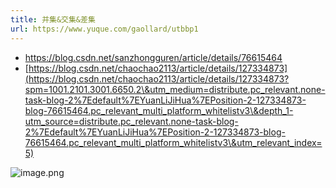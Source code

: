 ```yaml
---
title: 并集&交集&差集
url: https://www.yuque.com/gaollard/utbbp1
---
```


- <https://blog.csdn.net/sanzhongguren/article/details/76615464>
- [https://blog.csdn.net/chaochao2113/article/details/127334873](https://blog.csdn.net/chaochao2113/article/details/127334873?spm=1001.2101.3001.6650.2\&utm_medium=distribute.pc_relevant.none-task-blog-2%7Edefault%7EYuanLiJiHua%7EPosition-2-127334873-blog-76615464.pc_relevant_multi_platform_whitelistv3\&depth_1-utm_source=distribute.pc_relevant.none-task-blog-2%7Edefault%7EYuanLiJiHua%7EPosition-2-127334873-blog-76615464.pc_relevant_multi_platform_whitelistv3\&utm_relevant_index=5)

![image.png](http://s3.airtlab.com/mysql/1668389702823-20cb6220-bbd8-4c4b-beae-04611a86339d.png)
